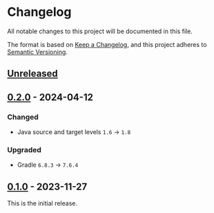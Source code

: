 # Changelog
All notable changes to this project will be documented in this file.

The format is based on [Keep a Changelog](https://keepachangelog.com/en/1.0.0/),
and this project adheres to [Semantic Versioning](https://semver.org/spec/v2.0.0.html).

## [Unreleased]

## [0.2.0] - 2024-04-12
### Changed
- Java source and target levels `1.6` -> `1.8`
### Upgraded
- Gradle `6.8.3` -> `7.6.4`

## [0.1.0] - 2023-11-27
This is the initial release.

[unreleased]: https://github.com/eclipse-keypop/keypop-calypso-crypto-asymmetric-java-api/compare/0.2.0...HEAD
[0.2.0]: https://github.com/eclipse-keypop/keypop-calypso-crypto-asymmetric-java-api/compare/0.1.0...0.2.0
[0.1.0]: https://github.com/eclipse-keypop/keypop-calypso-crypto-asymmetric-java-api/releases/tag/0.1.0